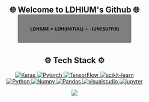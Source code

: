 <h2 align="center">🌐 Welcome to LDHIUM's Github 🌐 <br/>
<img src = "LDHIUM.png" width = "60%" height = "60%"> </h2>
<h2 align="center">⚙️ Tech Stack ⚙️</h2>
<p align="center">
  <a href="https://keras.io/" target="_blank" rel="noreferrer"> <img src="https://img.shields.io/badge/Keras-%23D00000.svg?style=for-the-badge&logo=Keras&logoColor=white" alt="Keras">
  <a href="https://pytorch.org/" target="_blank" rel="noreferrer"> <img src="https://img.shields.io/badge/PyTorch-%23EE4C2C.svg?style=for-the-badge&logo=PyTorch&logoColor=white" alt="Pytorch">
  <a href="https://www.tensorflow.org" target="_blank" rel="noreferrer"> <img src="https://img.shields.io/badge/TensorFlow-%23FF6F00.svg?style=for-the-badge&logo=TensorFlow&logoColor=white" alt="TensorFlow">
  <a href="https://scikit-learn.org/" target="_blank" rel="noreferrer"> <img src="https://img.shields.io/badge/scikit--learn-%23F7931E.svg?style=for-the-badge&logo=scikit-learn&logoColor=white" alt="scikit-learn">
  <br>
  <a href="https://www.python.org" target="_blank" rel="noreferrer"> <img src="https://img.shields.io/badge/python-3670A0?style=for-the-badge&logo=python&logoColor=ffdd54" alt="Python">
  <a href="https://numpy.org/" target="_blank" rel="noreferrer"> <img src="https://img.shields.io/badge/numpy-%23013243.svg?style=for-the-badge&logo=numpy&logoColor=white" alt="Numpy">
  <a href="https://pandas.pydata.org/" target="_blank" rel="noreferrer"> <img src="https://img.shields.io/badge/pandas-%23150458.svg?style=for-the-badge&logo=pandas&logoColor=white" alt="Pandas">
  <a href="https://code.visualstudio.com/" target="_blank" rel="noreferrer"> <img src="https://img.shields.io/badge/vscode-%230C55A5.svg?style=for-the-badge&logo=visualstudio&logoColor=white" alt="visualstudio">
  <a href="https://jupyter.org/" target="_blank" rel="noreferrer"><img src="https://img.shields.io/badge/jupyter-%20grey.svg?style=for-the-badge&logo=jupyter&logoColor=%white" alt="jupyter">
</p>
<p align="center">  
  <img src = "https://github-readme-stats.vercel.app/api?username=LDHIUM&show_icons=true&theme=dark">
</p>